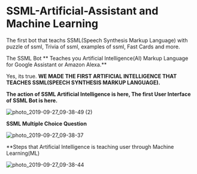 # SSML-Artificial-Assistant and Machine Learning
The first bot that teachs SSML(Speech Synthesis Markup Language) with  puzzle of ssml, Trivia of ssml, examples of ssml, Fast Cards and more.

The SSML Bot ** Teaches you Artificial Intelligence(AI) Markup Language for Google Assistant or Amazon Alexa.**

Yes, its true. 
**WE MADE THE FIRST ARTIFICIAL INTELLIGENCE THAT TEACHES SSML(SPEECH SYNTHESIS MARKUP LANGUAGE).**

**The action of SSML Artificial Intelligence is here, The first User Interface of SSML Bot is here.**

![photo_2019-09-27_09-38-49 (2)](https://user-images.githubusercontent.com/39979024/65749308-7c7a3700-e123-11e9-8c85-ff6a4194faf6.jpg)

**SSML Multiple Choice Question**

![photo_2019-09-27_09-38-37](https://user-images.githubusercontent.com/39979024/65749426-aa5f7b80-e123-11e9-9693-47566359a018.jpg)


**Steps that Artificial Intelligence is teaching user through Machine Learning(ML)

![photo_2019-09-27_09-38-44](https://user-images.githubusercontent.com/39979024/65749562-eabef980-e123-11e9-883e-6d138b29b1a4.jpg)


